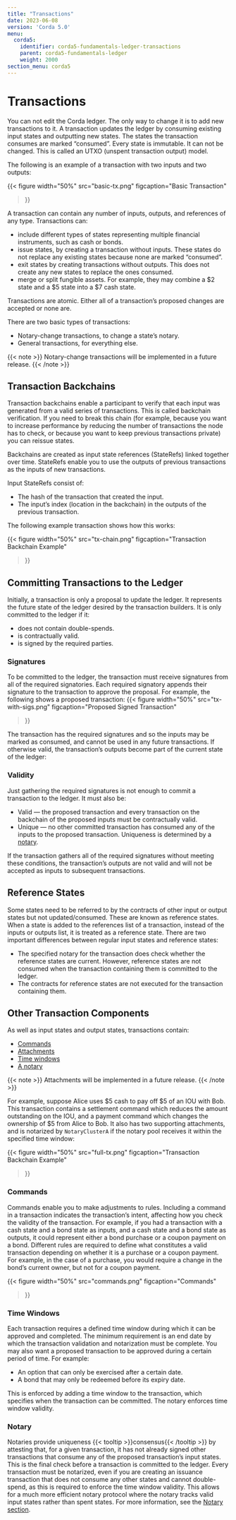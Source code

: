 ```yaml
---
title: "Transactions"
date: 2023-06-08
version: 'Corda 5.0'
menu:
  corda5:
    identifier: corda5-fundamentals-ledger-transactions
    parent: corda5-fundamentals-ledger
    weight: 2000
section_menu: corda5
---
```


# Transactions

You can not edit the Corda ledger. The only way to change it is to add new transactions to it. A transaction updates the ledger by consuming existing input states and outputting new states. The states the transaction consumes are marked “consumed”.
Every state is immutable. It can not be changed. This is called an UTXO (unspent transaction output) model.

The following is an example of a transaction with two inputs and two outputs:

{{< 
  figure
     width="50%"
	 src="basic-tx.png"
	 figcaption="Basic Transaction"
>}}

A transaction can contain any number of inputs, outputs, and references of any type. Transactions can:

* include different types of states representing multiple financial instruments, such as cash or bonds.
* issue states, by creating a transaction without inputs. These states do not replace any existing states because none are marked “consumed”.
* exit states by creating transactions without outputs. This does not create any new states to replace the ones consumed.
* merge or split fungible assets. For example, they may combine a $2 state and a $5 state into a $7 cash state.

Transactions are atomic. Either all of a transaction’s proposed changes are accepted or none are.

There are two basic types of transactions:

* Notary-change transactions, to change a state’s notary. 
* General transactions, for everything else.

{{< note >}}
Notary-change transactions will be implemented in a future release.
{{< /note >}}

## Transaction Backchains
Transaction backchains enable a participant to verify that each input was generated from a valid series of transactions. This is called backchain verification. If you need to break this chain (for example, because you want to increase performance by reducing the number of transactions the node has to check, or because you want to keep previous transactions private) you can reissue states.

Backchains are created as input state references (StateRefs) linked together over time. StateRefs enable you to use the outputs of previous transactions as the inputs of new transactions.

Input StateRefs consist of:

* The hash of the transaction that created the input.
* The input’s index (location in the backchain) in the outputs of the previous transaction.

The following example transaction shows how this works:

{{< 
  figure
	 width="50%"
	 src="tx-chain.png"
	 figcaption="Transaction Backchain Example"
>}}

## Committing Transactions to the Ledger
Initially, a transaction is only a proposal to update the ledger. It represents the future state of the ledger desired by the transaction builders. It is only committed to the ledger if it:

* does not contain double-spends.
* is contractually valid.
* is signed by the required parties.

### Signatures

To be committed to the ledger, the transaction must receive signatures from all of the required signatories. Each required signatory appends their signature to the transaction to approve the proposal. For example, the following shows a proposed transaction:
{{< 
  figure
	 width="50%"
	 src="tx-with-sigs.png"
	 figcaption="Proposed Signed Transaction"
>}}

The transaction has the required signatures and so the inputs may be marked as consumed, and cannot be used in any future transactions. If otherwise valid, the transaction’s outputs become part of the current state of the ledger: 

### Validity

Just gathering the required signatures is not enough to commit a transaction to the ledger. It must also be:

* Valid — the proposed transaction and every transaction on the backchain of the proposed inputs must be contractually valid.
* Unique — no other committed transaction has consumed any of the inputs to the proposed transaction. Uniqueness is determined by a [notary](#notary).

If the transaction gathers all of the required signatures without meeting these conditions, the transaction’s outputs are not valid and will not be accepted as inputs to subsequent transactions.

## Reference States
Some states need to be referred to by the contracts of other input or output states but not updated/consumed. These are known as reference states. When a state is added to the references list of a transaction, instead of the inputs or outputs list, it is treated as a reference state. There are two important differences between regular input states and reference states:
* The specified notary for the transaction does check whether the reference states are current. However, reference states are not consumed when the transaction containing them is committed to the ledger.
* The contracts for reference states are not executed for the transaction containing them.

## Other Transaction Components
As well as input states and output states, transactions contain:

* [Commands](#commands)
* [Attachments](#attachments)
* [Time windows](#time-windows)
* [A notary](#notary)

{{< note >}}
Attachments will be implemented in a future release.
{{< /note >}}

For example, suppose Alice uses $5 cash to pay off $5 of an IOU with Bob. This transaction contains a settlement command which reduces the amount outstanding on the IOU, and a payment command which changes the ownership of $5 from Alice to Bob. It also has two supporting attachments, and is notarized by `NotaryClusterA` if the notary pool receives it within the specified time window:

{{< 
  figure
	 width="50%"
	 src="full-tx.png"
	 figcaption="Transaction Backchain Example"
>}}

### Commands
Commands enable you to make adjustments to rules. Including a command in a transaction indicates the transaction’s intent, affecting how you check the validity of the transaction. For example, if you had a transaction with a cash state and a bond state as inputs, and a cash state and a bond state as outputs, it could represent either a bond purchase or a coupon payment on a bond. Different rules are required to define what constitutes a valid transaction depending on whether it is a purchase or a coupon payment. For example, in the case of a purchase, you would require a change in the bond’s current owner, but not for a coupon payment.

{{< 
  figure
	 width="50%"
	 src="commands.png"
	 figcaption="Commands"
>}}

### Time Windows

Each transaction requires a defined time window during which it can be approved and completed. The minimum requirement is an end date by which the transaction validation and notarization must be complete. You may also want a proposed transaction to be approved during a certain period of time. For example:

* An option that can only be exercised after a certain date.
* A bond that may only be redeemed before its expiry date.

This is enforced by adding a time window to the transaction, which specifies when the transaction can be committed. The notary enforces time window validity.

### Notary
Notaries provide uniqueness {{< tooltip >}}consensus{{< /tooltip >}} by attesting that, for a given transaction, it has not already signed other transactions that consume any of the proposed transaction’s input states. This is the final check before a transaction is committed to the ledger.
Every transaction must be notarized, even if you are creating an issuance transaction that does not consume any other states and cannot double-spend, as this is required to enforce the time window validity. This allows for a much more efficient notary protocol where the notary tracks valid input states rather than spent states. For more information, see the [Notary section](notaries.html).